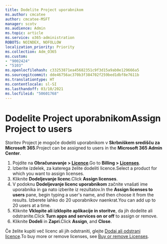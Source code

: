 ```yaml
---
title: Dodelite Project uporabnikom
ms.author: cmcatee
author: cmcatee-MSFT
manager: scotv
ms.audience: Admin
ms.topic: article
ms.service: o365-administration
ROBOTS: NOINDEX, NOFOLLOW
localization_priority: Priority
ms.collection: Adm_O365
ms.custom:
- "9002424"
- "5103"
ms.openlocfilehash: c33253871ea45682351c9f3d15a9ab0e129666a5
ms.sourcegitcommit: dde46756ac370b3f384702f259bed1dbf8e7611b
ms.translationtype: HT
ms.contentlocale: sl-SI
ms.lasthandoff: 03/10/2021
ms.locfileid: "50601768"
---
```

# <a name="assign-project-to-users"></a><span data-ttu-id="f5a0d-102">Dodelite Project uporabnikom</span><span class="sxs-lookup"><span data-stu-id="f5a0d-102">Assign Project to users</span></span>

<span data-ttu-id="f5a0d-103">Storitev Project je mogoče dodeliti uporabnikom v **Skrbniškem središču za Microsoft 365**.</span><span class="sxs-lookup"><span data-stu-id="f5a0d-103">Project can be assigned to users in the **Microsoft 365 Admin Center**.</span></span>

1. <span data-ttu-id="f5a0d-104">Pojdite na **Obračunavanje > [Licence](https://go.microsoft.com/fwlink/p/?linkid=842264)**.</span><span class="sxs-lookup"><span data-stu-id="f5a0d-104">Go to **Billing > [Licenses](https://go.microsoft.com/fwlink/p/?linkid=842264)**.</span></span>
2. <span data-ttu-id="f5a0d-105">Izberite izdelek, za katerega želite dodeliti licence.</span><span class="sxs-lookup"><span data-stu-id="f5a0d-105">Select a product for which you want to assign licenses.</span></span>
3. <span data-ttu-id="f5a0d-106">Kliknite **Dodeljevanje licenc**.</span><span class="sxs-lookup"><span data-stu-id="f5a0d-106">Click **Assign licenses**.</span></span>
4. <span data-ttu-id="f5a0d-107">V podoknu **Dodeljevanje licenc uporabnikom** začnite vnašati ime uporabnika in ga nato izberite iz rezultatov.</span><span class="sxs-lookup"><span data-stu-id="f5a0d-107">In the **Assign licenses to users** pane, begin typing a user's name, and then choose it from the results.</span></span> <span data-ttu-id="f5a0d-108">Izberete lahko do 20 uporabnikov naenkrat.</span><span class="sxs-lookup"><span data-stu-id="f5a0d-108">You can add up to 20 users at a time.</span></span>
5. <span data-ttu-id="f5a0d-109">Kliknite **Vklopite ali izklopite aplikacije in storitve**, da jih dodelite ali odstranite.</span><span class="sxs-lookup"><span data-stu-id="f5a0d-109">Click **Turn apps and services on or off** to assign or remove.</span></span>
6. <span data-ttu-id="f5a0d-110">Kliknite **Dodeli** in **Zapri**.</span><span class="sxs-lookup"><span data-stu-id="f5a0d-110">Click **Assign**, and **Close**.</span></span>

<span data-ttu-id="f5a0d-111">Če želite kupiti več licenc ali jih odstraniti, glejte [Dodaj ali odstrani licence](https://docs.microsoft.com/microsoft-365/commerce/licenses/buy-licenses#buy-or-remove-licenses-for-your-business-subscription).</span><span class="sxs-lookup"><span data-stu-id="f5a0d-111">To buy more or remove licenses, see [Buy or remove Licenses](https://docs.microsoft.com/microsoft-365/commerce/licenses/buy-licenses#buy-or-remove-licenses-for-your-business-subscription).</span></span>